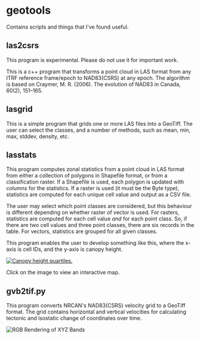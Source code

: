 # geotools

Contains scripts and things that I've found useful.

## las2csrs

This program is experimental. Please do not use it for important work.

This is a c++ program that transforms a point cloud in LAS format from any ITRF reference frame/epoch to NAD83(CSRS) at any epoch. The algorithm is based on Craymer, M. R. (2006). The evolution of NAD83 in Canada, 60(2), 151–165.

## lasgrid

This is a simple program that grids one or more LAS files into a GeoTiff. The user can select the classes, and a number of methods, such as mean, min, max, stddev, density, etc.

## lasstats

This program computes zonal statistics from a point cloud in LAS format from either a collection of polygons in Shapefile format, or from a classification raster. If a Shapefile is used, each polygon is updated with columns for the statistics. If a raster is used (it must be the Byte type), statistics are computed for each unique cell value and output as a CSV file.

The user may select which point classes are considered, but this behaviour is different depending on whether raster of vector is used. For rasters, statistics are computed for each cell value *and* for each point class. So, if there are two cell values and three point classes, there are six records in the table. For vectors, statistics are grouped for all given classes.

This program enables the user to develop something like this, where the x-axis is cell IDs, and the y-axis is canopy height.

[![Canopy height quartiles.](http://dijital.ca/files/geotools/lasstats.jpg)](http://dijital.ca/files/geotools/lasstats.html)

Click on the image to view an interactive map.

## gvb2tif.py

This program converts NRCAN's NAD83(CSRS) velocity grid to a GeoTiff format. The grid contains horizontal and 
vertical velocities for calculating tectonic and isostatic change of coordinates over time.

![RGB Rendering of XYZ Bands](http://dijital.ca/img/gvb2.jpg "RGB Rendering of XYZ Bands")

